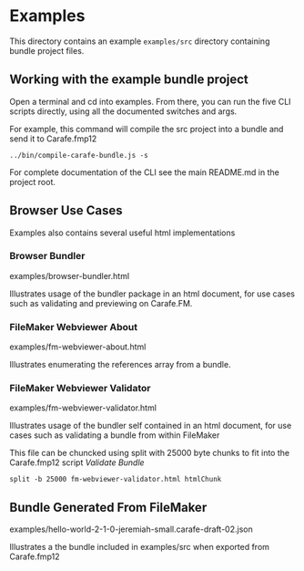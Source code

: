 # Examples

This directory contains an example `examples/src` directory containing bundle project files.

## Working with the example bundle project

Open a terminal and cd into examples. From there, you can run the five CLI scripts directly, using all the documented switches and args.

For example, this command will compile the src project into a bundle and send it to Carafe.fmp12

```
../bin/compile-carafe-bundle.js -s
```

For complete documentation of the CLI see the main README.md in the project root.

## Browser Use Cases

Examples also contains several useful html implementations

### Browser Bundler

examples/browser-bundler.html

Illustrates usage of the bundler package in an html document, for use cases such as validating and previewing on Carafe.FM.


### FileMaker Webviewer About

examples/fm-webviewer-about.html

Illustrates enumerating the references array from a bundle.


### FileMaker Webviewer Validator

examples/fm-webviewer-validator.html

Illustrates usage of the bundler self contained in an html document, for use cases such as validating a bundle from within FileMaker

This file can be chuncked using split with 25000 byte chunks to fit into the Carafe.fmp12 script *Validate Bundle*

```
split -b 25000 fm-webviewer-validator.html htmlChunk
```

## Bundle Generated From FileMaker

examples/hello-world-2-1-0-jeremiah-small.carafe-draft-02.json

Illustrates a the bundle included in examples/src when exported from Carafe.fmp12

